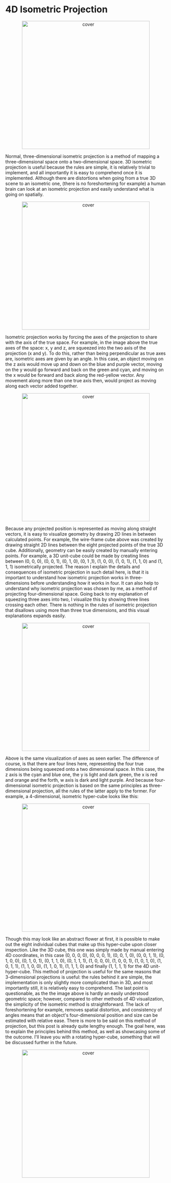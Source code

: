 # 4D Isometric Projection

<p align="center"><img alt="cover" width=400 height = 400 src="https://raw.githubusercontent.com/JonasPKnoch/4DAxonometric-/main/Images/cover.png"></p>

Normal, three-dimensional isometric projection is a method of mapping a three-dimensional space onto a two-dimensional space. 3D isometric projection is useful because the rules are simple, it is relatively trivial to implement, and all importantly it is easy to comprehend once it is implemented. Although there are distortions when going from a true 3D scene to an isometric one, (there is no foreshortening for example) a human brain can look at an isometric projection and easily understand what is going on spatially.

<p align="center"><img alt="cover" width=400 height = 400 src="https://raw.githubusercontent.com/JonasPKnoch/4DAxonometric-/main/Images/axis3D.png"></p>

Isometric projection works by forcing the axes of the projection to share with the axis of the true space. For example, in the image above the true axes of the space: x, y and z, are squeezed into the two axis of the projection (x and y). To do this, rather than being perpendicular as true axes are, isometric axes are given by an angle. In this case, an object moving on the z axis would move up and down on the blue and purple vector, moving on the y would go forward and back on the green and cyan, and moving on the x would be forward and back along the red-yellow vector. Any movement along more than one true axis then, would project as moving along each vector added together.

<p align="center"><img alt="cover" width=400 height = 400 src="https://raw.githubusercontent.com/JonasPKnoch/4DAxonometric-/main/Images/cube3D.png"></p>

Because any projected position is represented as moving along straight vectors, it is easy to visualize geometry by drawing 2D lines in between calculated points. For example, the wire-frame cube above was created by drawing straight 2D lines between the eight projected points of the true 3D cube. Additionally, geometry can be easily created by manually entering points. For example, a 3D unit-cube could be made by creating lines between (0, 0, 0), (0, 0, 1), (0, 1, 0), (0, 1 ,1), (1, 0, 0), (1, 0, 1), (1, 1, 0) and (1, 1, 1) isometrically projected.
The reason I explain the details and consequences of isometric projection in such detail here, is that it is important to understand how isometric projection works in three-dimensions before understanding how it works in four. It can also help to understand why isometric projection was chosen by me, as a method of projecting four-dimensional space. Going back to my explanation of squeezing three axes into two, I visualize this by showing three lines crossing each other. There is nothing in the rules of isometric projection that disallows using more than three true dimensions, and this visual explanations expands easily.

<p align="center"><img alt="cover" width=400 height = 400 src="https://1.bp.blogspot.com/-H7ZGjsg9xuA/XdtNrG_LjNI/AAAAAAAAALQ/XE1JUJ6aR24P-SwLtW66sBl8vEYwXbaYgCLcBGAsYHQ/s1600/axis4D.png"></p>

Above is the same visualization of axes as seen earlier. The difference of course, is that there are four lines here, representing the four true dimensions being squeezed onto a two dimensional space. In this case, the z axis is the cyan and blue one, the y is light and dark green, the x is red and orange and the forth, w axis is dark and light purple. And because four-dimensional isometric projection is based on the same principles as three-dimensional projection, all the rules of the latter apply to the former. For example, a 4-dimensional, isometric hyper-cube looks like this:

<p align="center"><img alt="cover" width=400 height = 400 src="https://raw.githubusercontent.com/JonasPKnoch/4DAxonometric-/main/Images/cube4D.png"></p>

Though this may look like an abstract flower at first, it is possible to make out the eight individual cubes that make up this hyper-cube upon closer inspection. Like the 3D cube, this one was simply made by manual entering 4D coordinates, in this case (0, 0, 0, 0), (0, 0, 0, 1), (0, 0, 1, 0), (0, 0, 1, 1), (0, 1, 0, 0), (0, 1, 0, 1), (0, 1, 1, 0), (0, 1, 1, 1), (1, 0, 0, 0), (1, 0, 0, 1), (1, 0, 1, 0), (1, 0, 1, 1), (1, 1, 0, 0), (1, 1, 0, 1), (1, 1, 1, 0) and finally (1, 1, 1, 1) for the 4D  unit-hyper-cube.
This method of projection is useful for the same reasons that 3-dimensional projections is useful: the rules behind it are simple, the implementation is only slightly more complicated than in 3D, and most importantly still, it is relatively easy to comprehend. The last point is questionable, as the the image above is hardly an easily understood geometric space; however, compared to other methods of 4D visualization, the simplicity of the isometric method is straightforward. The lack of foreshortening for example, removes spatial distortion, and consistency of angles means that an object's four-dimensional position and size can be estimated with relative ease.
There is more to be said on this method of projection, but this post is already quite lengthy enough. The goal here, was to explain the principles behind this method, as well as showcasing some of the outcome. I'll leave you with a rotating hyper-cube, something that will be discussed further in the future.

<p align="center"><img alt="cover" width=400 height = 400 src="https://raw.githubusercontent.com/JonasPKnoch/4DAxonometric-/main/Images/rot.gif"></p>

